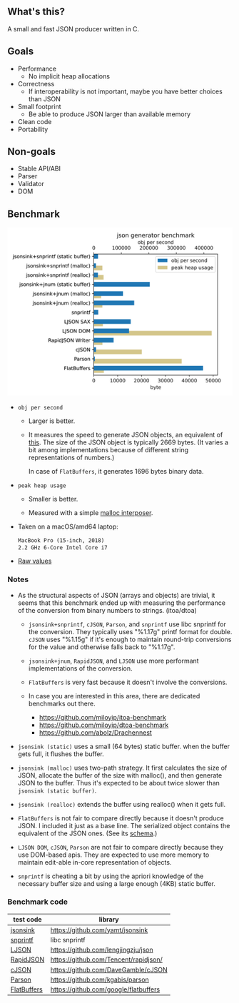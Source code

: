 ## What's this?

A small and fast JSON producer written in C.

## Goals

* Performance
  * No implicit heap allocations
* Correctness
  * If interoperability is not important, maybe you have better choices than JSON
* Small footprint
  * Be able to produce JSON larger than available memory
* Clean code
* Portability

## Non-goals

* Stable API/ABI
* Parser
* Validator
* DOM 

## Benchmark

![Graph](./bench/result.svg)

* `obj per second`

  * Larger is better.

  * It measures the speed to generate JSON objects, an equivalent of
    [this](bench/example.json).
    The size of the JSON object is typically 2669 bytes. (It varies a bit
    among implementations because of different string representations of
    numbers.)

    In case of `FlatBuffers`, it generates 1696 bytes binary data.

* `peak heap usage`

  * Smaller is better.

  * Measured with a simple [malloc interposer](bench/malloc_interposer.c).

* Taken on a macOS/amd64 laptop:

  ```
  MacBook Pro (15-inch, 2018)
  2.2 GHz 6-Core Intel Core i7
  ```

* [Raw values](./bench/result.csv)

### Notes

* As the structural aspects of JSON (arrays and objects) are trivial,
  it seems that this benchmark ended up with measuring the performance
  of the conversion from binary numbers to strings. (itoa/dtoa)

  * `jsonsink+snprintf`, `cJSON`, `Parson`, and `snprintf` use libc snprintf for
    the conversion. They typically uses "%1.17g" printf format for double.
    `cJSON` uses "%1.15g" if it's enough to maintain round-trip conversions for
    the value and otherwise falls back to "%1.17g".

  * `jsonsink+jnum`, `RapidJSON`, and `LJSON` use more performant
    implementations of the conversion.

  * `FlatBuffers` is very fast because it doesn't involve the conversions.

  * In case you are interested in this area, there are dedicated
    benchmarks out there.

    * https://github.com/miloyip/itoa-benchmark
    * https://github.com/miloyip/dtoa-benchmark
    * https://github.com/abolz/Drachennest

* `jsonsink (static)` uses a small (64 bytes) static buffer.
  when the buffer gets full, it flushes the buffer.

* `jsonsink (malloc)` uses two-path strategy. It first calculates the
  size of JSON, allocate the buffer of the size with malloc(), and then
  generate JSON to the buffer. Thus it's expected to be about twice slower
  than `jsonsink (static buffer)`.

* `jsonsink (realloc)` extends the buffer using realloc() when it gets full.

* `FlatBuffers` is not fair to compare directly because it doesn't produce JSON.
  I included it just as a base line.
  The serialized object contains the equivalent of the JSON ones.
  (See its [schema](./bench/test.fbs).)

* `LJSON DOM`, `cJSON`, `Parson` are not fair to compare directly because they
  use DOM-based apis. They are expected to use more memory to maintain edit-able
  in-core representation of objects.

* `snprintf` is cheating a bit by using the apriori knowledge of
  the necessary buffer size and using a large enough (4KB) static buffer.

### Benchmark code

| test code                              | library
| -------------------------------------- | ------------------------------------------
| [jsonsink](./bench/jsonsink.c)         | https://github.com/yamt/jsonsink
| [snprintf](./bench/snprintf.c)         | libc snprintf
| [LJSON](./bench/ljson.c)               | https://github.com/lengjingzju/json
| [RapidJSON](./bench/rapidjson.cxx)     | https://github.com/Tencent/rapidjson/
| [cJSON](./bench/cjson.c)               | https://github.com/DaveGamble/cJSON
| [Parson](./bench/parson.c)             | https://github.com/kgabis/parson
| [FlatBuffers](./bench/flatbuffers.cxx) | https://github.com/google/flatbuffers
